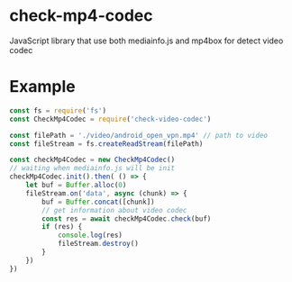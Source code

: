 # check-mp4-codec

JavaScript library that use both mediainfo.js and mp4box for detect video codec

Example
===
```javascript
const fs = require('fs')
const CheckMp4Codec = require('check-video-codec')

const filePath = './video/android_open_vpn.mp4' // path to video
const fileStream = fs.createReadStream(filePath)

const checkMp4Codec = new CheckMp4Codec()
// waiting when mediainfo.js will be init
checkMp4Codec.init().then( () => {
    let buf = Buffer.alloc(0)
    fileStream.on('data', async (chunk) => {
        buf = Buffer.concat([chunk])
        // get information about video codec
        const res = await checkMp4Codec.check(buf)
        if (res) {
            console.log(res)
            fileStream.destroy()
        }
    })
})

```
